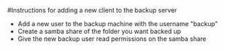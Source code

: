 #Instructions for adding a new client to the backup server
- Add a new user to the backup machine with the username "backup"
- Create a samba share of the folder you want backed up
- Give the new backup user read permissions on the samba share
